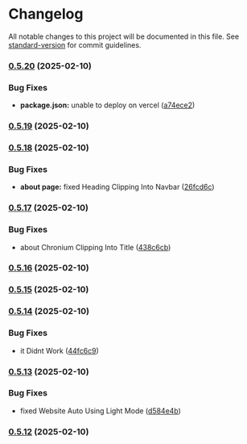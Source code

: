 # Changelog

All notable changes to this project will be documented in this file. See [standard-version](https://github.com/conventional-changelog/standard-version) for commit guidelines.

### [0.5.20](https://github.com/WeForge/Chronium-Website/compare/v0.5.19...v0.5.20) (2025-02-10)


### Bug Fixes

* **package.json:** unable to deploy on vercel ([a74ece2](https://github.com/WeForge/Chronium-Website/commit/a74ece2e90fa983d3a544dee1427fc81c3361e11))

### [0.5.19](https://github.com/WeForge/Chronium-Website/compare/v0.5.18...v0.5.19) (2025-02-10)

### [0.5.18](https://github.com/WeForge/Chronium-Website/compare/v0.5.17...v0.5.18) (2025-02-10)


### Bug Fixes

* **about page:** fixed Heading Clipping Into Navbar ([26fcd6c](https://github.com/WeForge/Chronium-Website/commit/26fcd6c5fa9f076731a57d2caf7e38378e5c2603))

### [0.5.17](https://github.com/WeForge/Chronium-Website/compare/v0.5.16...v0.5.17) (2025-02-10)


### Bug Fixes

* about Chronium Clipping Into Title ([438c6cb](https://github.com/WeForge/Chronium-Website/commit/438c6cbb277c57be4e75f2cb574f9f5b8e7d6ed5))

### [0.5.16](https://github.com/WeForge/Chronium-Website/compare/v0.5.15...v0.5.16) (2025-02-10)

### [0.5.15](https://github.com/WeForge/Chronium-Website/compare/v0.5.14...v0.5.15) (2025-02-10)

### [0.5.14](https://github.com/WeForge/Chronium-Website/compare/v0.5.13...v0.5.14) (2025-02-10)


### Bug Fixes

* it Didnt Work ([44fc6c9](https://github.com/WeForge/Chronium-Website/commit/44fc6c9dc1dcce3be23bfe1d2f5e7e5b343d3968))

### [0.5.13](https://github.com/WeForge/Chronium-Website/compare/v0.5.12...v0.5.13) (2025-02-10)


### Bug Fixes

* fixed Website Auto Using Light Mode ([d584e4b](https://github.com/WeForge/Chronium-Website/commit/d584e4bcd4082add74b4ef2b016bdde592a50446))

### [0.5.12](https://github.com/WeForge/Chronium-Website/compare/v0.5.11...v0.5.12) (2025-02-10)
